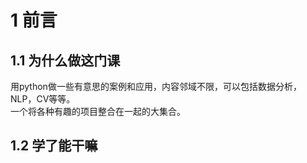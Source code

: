 # 1 前言
## 1.1 为什么做这门课
用python做一些有意思的案例和应用，内容邻域不限，可以包括数据分析，NLP，CV等等。  
一个将各种有趣的项目整合在一起的大集合。 
## 1.2 学了能干嘛

